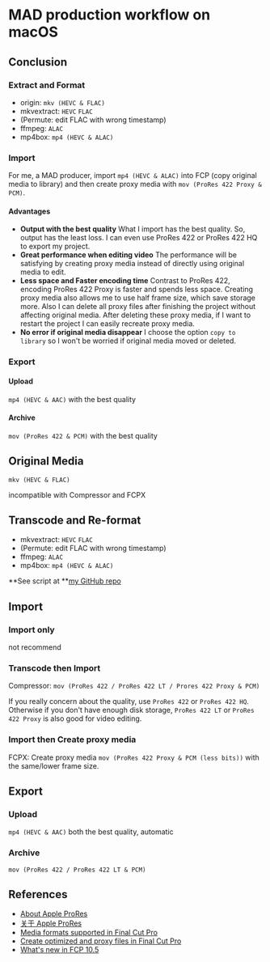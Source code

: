 # MAD production workflow on macOS

## Conclusion

### Extract and Format

- origin: `mkv (HEVC & FLAC)`
- mkvextract: `HEVC` `FLAC`
- (Permute: edit FLAC with wrong timestamp)
- ffmpeg: `ALAC`
- mp4box: `mp4 (HEVC & ALAC)`

### Import

For me, a MAD producer, import `mp4 (HEVC & ALAC)` into FCP (copy original media to library) and then create proxy media with `mov (ProRes 422 Proxy & PCM)`.

#### Advantages

* **Output with the best quality** What I import has the best quality. So, output has the least loss. I can even use ProRes 422 or ProRes 422 HQ to export my project.
* **Great performance when editing video** The performance will be satisfying by creating proxy media instead of directly using original media to edit.
* **Less space and Faster encoding time** Contrast to ProRes 422, encoding ProRes 422 Proxy is faster and spends less space. Creating proxy media also allows me to use half frame size, which save storage more. Also I can delete all proxy files after finishing the project without affecting original media. After deleting these proxy media, if I want to restart the project I can easily recreate proxy media.
* **No error if original media disappear** I choose the option `copy to library` so I won't be worried if original media moved or deleted. 

### Export

#### Upload

`mp4 (HEVC & AAC)` with the best quality

#### Archive

`mov (ProRes 422 & PCM)` with the best quality

## Original Media

`mkv (HEVC & FLAC)`

incompatible with Compressor and FCPX

## Transcode and Re-format

- mkvextract: `HEVC` `FLAC`
- (Permute: edit FLAC with wrong timestamp)
- ffmpeg: `ALAC`
- mp4box: `mp4 (HEVC & ALAC)`

**See script at **[my GitHub repo](https://github.com/Yang-Xijie/mkv2mp4_fcp)

## Import

### Import only

not recommend

### Transcode then Import

Compressor: `mov (ProRes 422 / ProRes 422 LT / Prores 422 Proxy & PCM)`

If you really concern about the quality, use `ProRes 422` or `ProRes 422 HQ`. Otherwise if you don't have enough disk storage, `ProRes 422 LT` or `ProRes 422 Proxy` is also good for video editing.

### Import then Create proxy media

FCPX: Create proxy media `mov (ProRes 422 Proxy & PCM (less bits))` with the same/lower frame size.

## Export

### Upload

`mp4 (HEVC & AAC)` both the best quality, automatic

### Archive

`mov (ProRes 422 / ProRes 422 LT & PCM)`

## References

- [About Apple ProRes](https://support.apple.com/en-us/HT202410)
- [关于 Apple ProRes](https://support.apple.com/zh-cn/HT202410)
- [Media formats supported in Final Cut Pro](https://support.apple.com/guide/final-cut-pro/supported-media-formats-ver2833f855/mac)
- [Create optimized and proxy files in Final Cut Pro](https://support.apple.com/guide/final-cut-pro/create-optimized-and-proxy-files-verb8e5f6fd/mac)
- [What's new in FCP 10.5](https://larryjordan.com/articles/final-cut-pro-x-new-improved-proxy-workflow/)